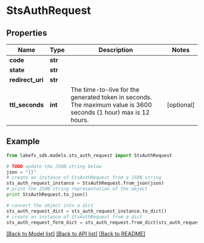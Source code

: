 # StsAuthRequest


## Properties

Name | Type | Description | Notes
------------ | ------------- | ------------- | -------------
**code** | **str** |  | 
**state** | **str** |  | 
**redirect_uri** | **str** |  | 
**ttl_seconds** | **int** | The time-to-live for the generated token in seconds.  The maximum value is 3600 seconds (1 hour) max is 12 hours.  | [optional] 

## Example

```python
from lakefs_sdk.models.sts_auth_request import StsAuthRequest

# TODO update the JSON string below
json = "{}"
# create an instance of StsAuthRequest from a JSON string
sts_auth_request_instance = StsAuthRequest.from_json(json)
# print the JSON string representation of the object
print StsAuthRequest.to_json()

# convert the object into a dict
sts_auth_request_dict = sts_auth_request_instance.to_dict()
# create an instance of StsAuthRequest from a dict
sts_auth_request_form_dict = sts_auth_request.from_dict(sts_auth_request_dict)
```
[[Back to Model list]](../README.md#documentation-for-models) [[Back to API list]](../README.md#documentation-for-api-endpoints) [[Back to README]](../README.md)


